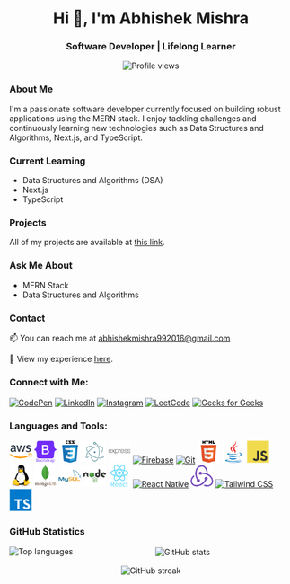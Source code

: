 <h1 align="center">Hi 👋, I'm Abhishek Mishra</h1>
<h3 align="center">Software Developer | Lifelong Learner</h3>

<p align="center">
  <img src="https://komarev.com/ghpvc/?username=abhishek-mishra-77&label=Profile%20views&color=0e75b6&style=flat" alt="Profile views" />
</p>

<h3 align="left">About Me</h3>
<p align="left">
  I'm a passionate software developer currently focused on building robust applications using the MERN stack. I enjoy tackling challenges and continuously learning new technologies such as Data Structures and Algorithms, Next.js, and TypeScript.
</p>

<h3 align="left">Current Learning</h3>
<ul>
  <li>Data Structures and Algorithms (DSA)</li>
  <li>Next.js</li>
  <li>TypeScript</li>
</ul>

<h3 align="left">Projects</h3>
<p align="left">
  All of my projects are available at <a href="https://linktr.ee/abhishekmishra07" target="_blank">this link</a>.
</p>

<h3 align="left">Ask Me About</h3>
<ul>
  <li>MERN Stack</li>
  <li>Data Structures and Algorithms</li>
</ul>

<h3 align="left">Contact</h3>
<p align="left">
  📫 You can reach me at <a href="mailto:abhishekmishra992016@gmail.com">abhishekmishra992016@gmail.com</a>
</p>

<p align="left">
  📄 View my experience <a href="https://drive.google.com/file/d/1cCxSvDLIykrJ-SbtiT4waPqP_6qP4DcB/view" target="_blank">here</a>.
</p>

<h3 align="left">Connect with Me:</h3>
<p align="left">
  <a href="https://codepen.io/abhishekmishra07" target="blank"><img align="center" src="https://raw.githubusercontent.com/rahuldkjain/github-profile-readme-generator/master/src/images/icons/Social/codepen.svg" alt="CodePen" height="30" width="40" /></a>
  <a href="https://www.linkedin.com/in/abhishekmishra77/" target="blank"><img align="center" src="https://raw.githubusercontent.com/rahuldkjain/github-profile-readme-generator/master/src/images/icons/Social/linked-in-alt.svg" alt="LinkedIn" height="30" width="40" /></a>
  <a href="https://www.instagram.com/abhishekm_developer/" target="blank"><img align="center" src="https://raw.githubusercontent.com/rahuldkjain/github-profile-readme-generator/master/src/images/icons/Social/instagram.svg" alt="Instagram" height="30" width="40" /></a>
  <a href="https://leetcode.com/u/abhishekmishra992016/" target="blank"><img align="center" src="https://raw.githubusercontent.com/rahuldkjain/github-profile-readme-generator/master/src/images/icons/Social/leet-code.svg" alt="LeetCode" height="30" width="40" /></a>
  <a href="https://www.geeksforgeeks.org/user/abhishekmissfie/" target="blank"><img align="center" src="https://raw.githubusercontent.com/rahuldkjain/github-profile-readme-generator/master/src/images/icons/Social/geeks-for-geeks.svg" alt="Geeks for Geeks" height="30" width="40" /></a>
</p>

<h3 align="left">Languages and Tools:</h3>
<p align="left">
  <a href="https://aws.amazon.com" target="_blank" rel="noreferrer"><img src="https://raw.githubusercontent.com/devicons/devicon/master/icons/amazonwebservices/amazonwebservices-original-wordmark.svg" alt="AWS" width="40" height="40"/></a>
  <a href="https://getbootstrap.com" target="_blank" rel="noreferrer"><img src="https://raw.githubusercontent.com/devicons/devicon/master/icons/bootstrap/bootstrap-plain-wordmark.svg" alt="Bootstrap" width="40" height="40"/></a>
  <a href="https://www.w3schools.com/css/" target="_blank" rel="noreferrer"><img src="https://raw.githubusercontent.com/devicons/devicon/master/icons/css3/css3-original-wordmark.svg" alt="CSS3" width="40" height="40"/></a>
  <a href="https://www.electronjs.org" target="_blank" rel="noreferrer"><img src="https://raw.githubusercontent.com/devicons/devicon/master/icons/electron/electron-original.svg" alt="Electron" width="40" height="40"/></a>
  <a href="https://expressjs.com" target="_blank" rel="noreferrer"><img src="https://raw.githubusercontent.com/devicons/devicon/master/icons/express/express-original-wordmark.svg" alt="Express" width="40" height="40"/></a>
  <a href="https://firebase.google.com/" target="_blank" rel="noreferrer"><img src="https://www.vectorlogo.zone/logos/firebase/firebase-icon.svg" alt="Firebase" width="40" height="40"/></a>
  <a href="https://git-scm.com/" target="_blank" rel="noreferrer"><img src="https://www.vectorlogo.zone/logos/git-scm/git-scm-icon.svg" alt="Git" width="40" height="40"/></a>
  <a href="https://www.w3.org/html/" target="_blank" rel="noreferrer"><img src="https://raw.githubusercontent.com/devicons/devicon/master/icons/html5/html5-original-wordmark.svg" alt="HTML5" width="40" height="40"/></a>
  <a href="https://www.java.com" target="_blank" rel="noreferrer"><img src="https://raw.githubusercontent.com/devicons/devicon/master/icons/java/java-original.svg" alt="Java" width="40" height="40"/></a>
  <a href="https://developer.mozilla.org/en-US/docs/Web/JavaScript" target="_blank" rel="noreferrer"><img src="https://raw.githubusercontent.com/devicons/devicon/master/icons/javascript/javascript-original.svg" alt="JavaScript" width="40" height="40"/></a>
  <a href="https://www.linux.org/" target="_blank" rel="noreferrer"><img src="https://raw.githubusercontent.com/devicons/devicon/master/icons/linux/linux-original.svg" alt="Linux" width="40" height="40"/></a>
  <a href="https://www.mongodb.com/" target="_blank" rel="noreferrer"><img src="https://raw.githubusercontent.com/devicons/devicon/master/icons/mongodb/mongodb-original-wordmark.svg" alt="MongoDB" width="40" height="40"/></a>
  <a href="https://www.mysql.com/" target="_blank" rel="noreferrer"><img src="https://raw.githubusercontent.com/devicons/devicon/master/icons/mysql/mysql-original-wordmark.svg" alt="MySQL" width="40" height="40"/></a>
  <a href="https://nodejs.org" target="_blank" rel="noreferrer"><img src="https://raw.githubusercontent.com/devicons/devicon/master/icons/nodejs/nodejs-original-wordmark.svg" alt="Node.js" width="40" height="40"/></a>
  <a href="https://reactjs.org/" target="_blank" rel="noreferrer"><img src="https://raw.githubusercontent.com/devicons/devicon/master/icons/react/react-original-wordmark.svg" alt="React" width="40" height="40"/></a>
  <a href="https://reactnative.dev/" target="_blank" rel="noreferrer"><img src="https://reactnative.dev/img/header_logo.svg" alt="React Native" width="40" height="40"/></a>
  <a href="https://redux.js.org" target="_blank" rel="noreferrer"><img src="https://raw.githubusercontent.com/devicons/devicon/master/icons/redux/redux-original.svg" alt="Redux" width="40" height="40"/></a>
  <a href="https://tailwindcss.com/" target="_blank" rel="noreferrer"><img src="https://www.vectorlogo.zone/logos/tailwindcss/tailwindcss-icon.svg" alt="Tailwind CSS" width="40" height="40"/></a>
  <a href="https://www.typescriptlang.org/" target="_blank" rel="noreferrer"><img src="https://raw.githubusercontent.com/devicons/devicon/master/icons/typescript/typescript-original.svg" alt="TypeScript" width="40" height="40"/></a>
</p>

<h3 align="left">GitHub Statistics</h3>
<p align="left">
  <img align="left" src="https://github-readme-stats.vercel.app/api/top-langs?username=abhishek-mishra-77&show_icons=true&locale=en&layout=compact" alt="Top languages" />
</p>
<p align="center">
  <img align="center" src="https://github-readme-stats.vercel.app/api?username=abhishek-mishra-77&show_icons=true&locale=en" alt="GitHub stats" />
</p>
<p align="center">
  <img align="center" src="https://github-readme-streak-stats.herokuapp.com/?user=abhishek-mishra-77" alt="GitHub streak" />
</p>
